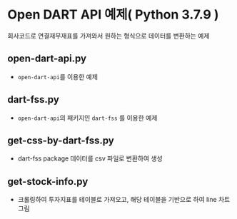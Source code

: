 # Open DART API 예제( Python 3.7.9 )
회사코드로 연결재무재표를 가져와서 원하는 형식으로 데이터를 변환하는 예제      
  
         
## open-dart-api.py
* `open-dart-api`를 이용한 예제
## dart-fss.py
* `open-dart-api`의 패키지인 `dart-fss` 를 이용한 예제
## get-css-by-dart-fss.py
* dart-fss package 데이터를 csv 파일로 변환하여 생성
## get-stock-info.py
* 크롤링하여 투자지표를 테이블로 가져오고, 해당 테이블을 기반으로 하여 line 차트 그림
  
